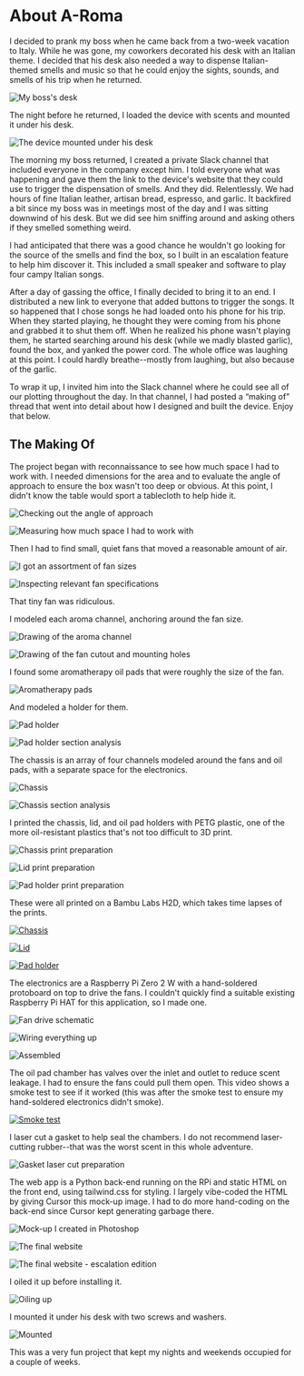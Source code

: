# About A-Roma

I decided to prank my boss when he came back from a two-week vacation to Italy. While he was gone, my coworkers decorated his desk with an Italian theme. I decided that his desk also needed a way to dispense Italian-themed smells and music so that he could enjoy the sights, sounds, and smells of his trip when he returned.

![My boss's desk](media/img-desk.jpeg "Photo of my boss's desk, decorated with an Italian theme")

The night before he returned, I loaded the device with scents and mounted it under his desk.

![The device mounted under his desk](media/img-mounted.jpeg "Photo of the device mounted under his desk")

The morning my boss returned, I created a private Slack channel that included everyone in the company except him. I told everyone what was happening and gave them the link to the device's website that they could use to trigger the dispensation of smells. And they did. Relentlessly. We had hours of fine Italian leather, artisan bread, espresso, and garlic. It backfired a bit since my boss was in meetings most of the day and I was sitting downwind of his desk. But we did see him sniffing around and asking others if they smelled something weird.

I had anticipated that there was a good chance he wouldn't go looking for the source of the smells and find the box, so I built in an escalation feature to help him discover it. This included a small speaker and software to play four campy Italian songs.

After a day of gassing the office, I finally decided to bring it to an end. I distributed a new link to everyone that added buttons to trigger the songs. It so happened that I chose songs he had loaded onto his phone for his trip. When they started playing, he thought they were coming from his phone and grabbed it to shut them off. When he realized his phone wasn't playing them, he started searching around his desk (while we madly blasted garlic), found the box, and yanked the power cord. The whole office was laughing at this point. I could hardly breathe--mostly from laughing, but also because of the garlic.

To wrap it up, I invited him into the Slack channel where he could see all of our plotting throughout the day. In that channel, I had posted a “making of” thread that went into detail about how I designed and built the device. Enjoy that below.


## The Making Of
The project began with reconnaissance to see how much space I had to work with. I needed dimensions for the area and to evaluate the angle of approach to ensure the box wasn't too deep or obvious. At this point, I didn't know the table would sport a tablecloth to help hide it.

![Checking out the angle of approach](media/img-measuring-ryans-desk-approach.jpeg "Photo of my boss's desk as one would walk up to it")

![Measuring how much space I had to work with](media/img-measuring-ryans-desk.jpeg "Photo of holding a tape measure under the desk")

Then I had to find small, quiet fans that moved a reasonable amount of air.

![I got an assortment of fan sizes](media/img-fan-sizing.jpeg "Photo of fans of varying size")

![Inspecting relevant fan specifications](media/img-digikey-fan.png "Screenshot of DigiKey page with voltage, size, width, air flow, noise, and current rating circled")

That tiny fan was ridiculous.

I modeled each aroma channel, anchoring around the fan size.

![Drawing of the aroma channel](media/2D-chassis-channel.png "Screenshot of a 2D CAD drawing of the aroma channel")

![Drawing of the fan cutout and mounting holes](media/2D-chassis-fan.png "Screenshot of a 2D CAD drawing of the fan cutout and mounting holes")

I found some aromatherapy oil pads that were roughly the size of the fan.

![Aromatherapy pads](media/img-aromatherapy-pads.png "Photo of stacks of aromatherapy pads")

And modeled a holder for them.

![Pad holder](media/3D-filter-holder.png "Screenshot of a 3D CAD rendering of the pad holder")

![Pad holder section analysis](media/3D-filter-holder-section-analysis.png "Screenshot of a 3D CAD rendering of the pad holder, sliced to show how the two halves mate")

The chassis is an array of four channels modeled around the fans and oil pads, with a separate space for the electronics.

![Chassis](media/3D-chassis.png "Screenshot of a 3D CAD rendering of the chassis")

![Chassis section analysis](media/3D-chassis-section-analysis.png "Screenshot of a 3D CAD rendering of the pad holder, sliced to show the channel details")

I printed the chassis, lid, and oil pad holders with PETG plastic, one of the more oil-resistant plastics that's not too difficult to 3D print.

![Chassis print preparation](media/bambu-3dprint-chassis.png "Screenshot of the Chassis in Bambu Studio")

![Lid print preparation](media/bambu-3dprint-lid.png "Screenshot of the Lid in Bambu Studio")

![Pad holder print preparation](media/bambu-3dprint-filter-holder.png "Screenshot of the Pad Holders in Bambu Studio")

These were all printed on a Bambu Labs H2D, which takes time lapses of the prints.

[![Chassis](media/img-print-chassis-final.jpeg "Time lapse video of the Chassis 3D printing")](https://youtu.be/BnPhF0Df4So)

[![Lid](media/img-print-lid-final.jpeg "Time lapse video of the Lid 3D printing")](https://youtu.be/3ELbYYBSLHE)

[![Pad holder](media/img-print-filter-holder-final.jpeg "Time lapse video of the Pad Holders 3D printing")](https://youtu.be/F5UshDJUx3w)


The electronics are a Raspberry Pi Zero 2 W with a hand-soldered protoboard on top to drive the fans. I couldn't quickly find a suitable existing Raspberry Pi HAT for this application, so I made one.

![Fan drive schematic](media/img-schematic.jpeg "Photo of a hand-drawn schematic")

![Wiring everything up](media/img-assembling.jpeg "Photo of the device with its wiring and circuit boards visible, next to a soldering iron")

![Assembled](media/img-assembled.jpeg "Photo of the device assembled and neater looking, with the lid off and next to the device")

The oil pad chamber has valves over the inlet and outlet to reduce scent leakage. I had to ensure the fans could pull them open. This video shows a smoke test to see if it worked (this was after the smoke test to ensure my hand-soldered electronics didn't smoke).

[![Smoke test](media/img-chassis-flow-test.jpeg "Video of me putting smoke into one of the chambers with a handheld smoke generator, covering with acrylic, and demonstrating that the fan pulls the smoke out of the chamber")](https://youtu.be/E1qMsYYkDR8)

I laser cut a gasket to help seal the chambers. I do not recommend laser-cutting rubber--that was the worst scent in this whole adventure.

![Gasket laser cut preparation](media/bambu-laser-cut-gasket.png "Screenshot of the gasket in Bambu Suite")

The web app is a Python back-end running on the RPi and static HTML on the front end, using tailwind.css for styling. I largely vibe-coded the HTML by giving Cursor this mock-up image. I had to do more hand-coding on the back-end since Cursor kept generating garbage there.

![Mock-up I created in Photoshop](media/web-ui-mock.png "Image of a website mock-up with 4 buttons representing different scents")

![The final website](media/web-ui-basic.png "Screenshot of a website with 4 buttons to dispense different scents")

![The final website - escalation edition](media/web-ui-escalate.png "Screenshot of a website with 4 buttons to dispense different scents and 4 buttons to play different songs")

I oiled it up before installing it.

![Oiling up](media/img-oiling-up.jpeg "Photo of the device, fully assembled, with four oil jars behind it")

I mounted it under his desk with two screws and washers.

![Mounted](media/img-mounted.jpeg "Photo of the device, assembled and mounted under the desk")

This was a very fun project that kept my nights and weekends occupied for a couple of weeks.
